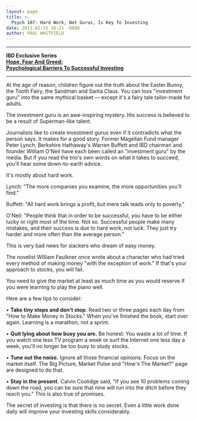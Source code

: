 ```yaml
---
layout: page
title: >-
  Psych 107: Hard Work, Not Gurus, Is Key To Investing
date: 2011-02-15 16:21 -0800
author: PAUL WHITFIELD
---
```









---


**IBD Exclusive Series  
[Hope, Fear And Greed:  
Psychological Barriers To Successful Investing](/NewsAndAnalysis/SpecialReport.aspx?id=562114)** 




---



At the age of reason, children figure out the truth about the Easter Bunny, the Tooth Fairy, the Sandman and Santa Claus. You can toss "investment guru" into the same mythical basket — except it's a fairy tale tailor-made for adults.


The investment guru is an awe-inspiring mystery. His success is believed to be a result of Superman-like talent.


Journalists like to create investment gurus even if it contradicts what the person says. It makes for a good story. Former Magellan Fund manager Peter Lynch, Berkshire Hathaway's Warren Buffett and IBD chairman and founder William O'Neil have each been called an "investment guru" by the media. But if you read the trio's own words on what it takes to succeed, you'll hear some down-to-earth advice.


It's mostly about hard work.


Lynch: "The more companies you examine, the more opportunities you'll find."


Buffett: "All hard work brings a profit, but mere talk leads only to poverty."


O'Neil: "People think that in order to be successful, you have to be either lucky or right most of the time. Not so. Successful people make many mistakes, and their success is due to hard work, not luck. They just try harder and more often than the average person."


This is very bad news for slackers who dream of easy money.


The novelist William Faulkner once wrote about a character who had tried every method of making money "with the exception of work." If that's your approach to stocks, you will fail.


You need to give the market at least as much time as you would reserve if you were learning to play the piano well.


Here are a few tips to consider:


• **Take tiny steps and don't stop.** Read two or three pages each day from "How to Make Money in Stocks." When you've finished the book, start over again. Learning is a marathon, not a sprint.


• **Quit lying about how busy you are.** Be honest: You waste a lot of time. If you watch one less TV program a week or surf the Internet one less day a week, you'll no longer be too busy to study stocks.


• **Tune out the noise.** Ignore all those financial opinions. Focus on the market itself. The Big Picture, Market Pulse and "How's The Market?" page are designed to do that.


• **Stay in the present.** Calvin Coolidge said, "If you see 10 problems coming down the road, you can be sure that nine will run into the ditch before they reach you." This is also true of promises.


The secret of investing is that there is no secret. Even a little work done daily will improve your investing skills considerably.




